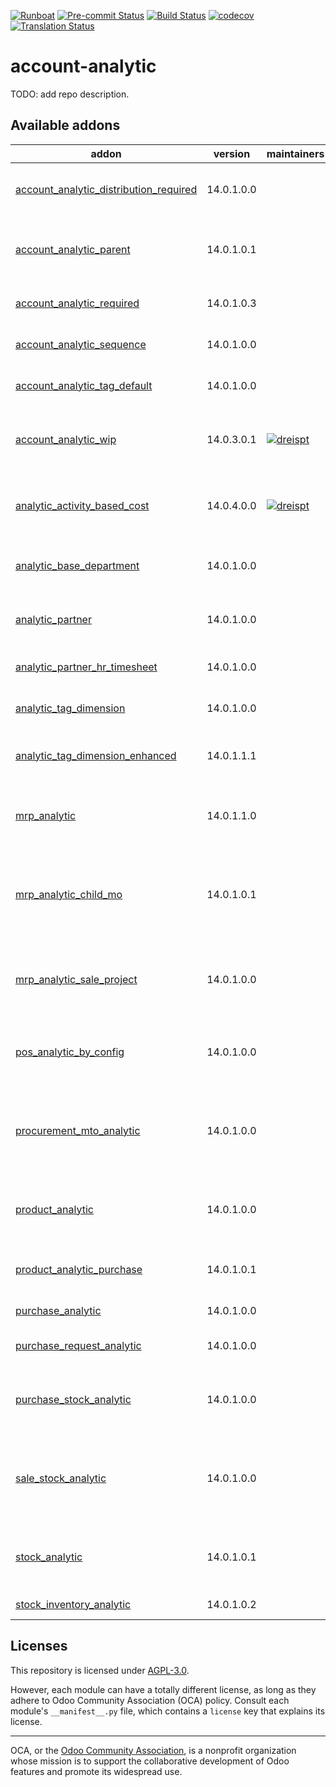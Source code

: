 
[![Runboat](https://img.shields.io/badge/runboat-Try%20me-875A7B.png)](https://runboat.odoo-community.org/builds?repo=OCA/account-analytic&target_branch=14.0)
[![Pre-commit Status](https://github.com/OCA/account-analytic/actions/workflows/pre-commit.yml/badge.svg?branch=14.0)](https://github.com/OCA/account-analytic/actions/workflows/pre-commit.yml?query=branch%3A14.0)
[![Build Status](https://github.com/OCA/account-analytic/actions/workflows/test.yml/badge.svg?branch=14.0)](https://github.com/OCA/account-analytic/actions/workflows/test.yml?query=branch%3A14.0)
[![codecov](https://codecov.io/gh/OCA/account-analytic/branch/14.0/graph/badge.svg)](https://codecov.io/gh/OCA/account-analytic)
[![Translation Status](https://translation.odoo-community.org/widgets/account-analytic-14-0/-/svg-badge.svg)](https://translation.odoo-community.org/engage/account-analytic-14-0/?utm_source=widget)

<!-- /!\ do not modify above this line -->

# account-analytic

TODO: add repo description.

<!-- /!\ do not modify below this line -->

<!-- prettier-ignore-start -->

[//]: # (addons)

Available addons
----------------
addon | version | maintainers | summary
--- | --- | --- | ---
[account_analytic_distribution_required](account_analytic_distribution_required/) | 14.0.1.0.0 |  | Account Analytic Distribution Required
[account_analytic_parent](account_analytic_parent/) | 14.0.1.0.1 |  | This module reintroduces the hierarchy to the analytic accounts.
[account_analytic_required](account_analytic_required/) | 14.0.1.0.3 |  | Account Analytic Required
[account_analytic_sequence](account_analytic_sequence/) | 14.0.1.0.0 |  | Restore the analytic account sequence
[account_analytic_tag_default](account_analytic_tag_default/) | 14.0.1.0.0 |  | Set default tags on analytic accounts.
[account_analytic_wip](account_analytic_wip/) | 14.0.3.0.1 | [![dreispt](https://github.com/dreispt.png?size=30px)](https://github.com/dreispt) | Track and report WIP and Variances based on Analytic Items
[analytic_activity_based_cost](analytic_activity_based_cost/) | 14.0.4.0.0 | [![dreispt](https://github.com/dreispt.png?size=30px)](https://github.com/dreispt) | Assign overhead costs to activities, using Analytic Items
[analytic_base_department](analytic_base_department/) | 14.0.1.0.0 |  | Add relationshet between Analytic and Department
[analytic_partner](analytic_partner/) | 14.0.1.0.0 |  | Search and group analytic entries by partner
[analytic_partner_hr_timesheet](analytic_partner_hr_timesheet/) | 14.0.1.0.0 |  | Classify HR activities by partner
[analytic_tag_dimension](analytic_tag_dimension/) | 14.0.1.0.0 |  | Group Analytic Entries by Dimensions
[analytic_tag_dimension_enhanced](analytic_tag_dimension_enhanced/) | 14.0.1.1.1 |  | Analytic Accounts Dimensions Enhanced
[mrp_analytic](mrp_analytic/) | 14.0.1.1.0 |  | Adds the analytic account to the production order
[mrp_analytic_child_mo](mrp_analytic_child_mo/) | 14.0.1.0.1 |  | Carry the Manufacturing Order Analytic Account to the generated Manufacturing Orders
[mrp_analytic_sale_project](mrp_analytic_sale_project/) | 14.0.1.0.0 |  | Carry the Sales Order Analytic Account to the generated Manufacturing Orders
[pos_analytic_by_config](pos_analytic_by_config/) | 14.0.1.0.0 |  | Use analytic account defined on POS configuration for POS orders
[procurement_mto_analytic](procurement_mto_analytic/) | 14.0.1.0.0 |  | This module sets analytic account in purchase order line from sale order analytic account
[product_analytic](product_analytic/) | 14.0.1.0.0 |  | Add analytic account on products and product categories
[product_analytic_purchase](product_analytic_purchase/) | 14.0.1.0.1 |  | Glue module between purchase and product_analytic
[purchase_analytic](purchase_analytic/) | 14.0.1.0.0 |  | Purchase Analytic
[purchase_request_analytic](purchase_request_analytic/) | 14.0.1.0.0 |  | Purchase Request Analytic
[purchase_stock_analytic](purchase_stock_analytic/) | 14.0.1.0.0 |  | Copies the analytic account of the purchase order item to the stock move
[sale_stock_analytic](sale_stock_analytic/) | 14.0.1.0.0 |  | Copies the analytic account of the sale order and the analytic tags of the sale order line to the stock move
[stock_analytic](stock_analytic/) | 14.0.1.0.1 |  | Adds an analytic account and analytic tags in stock move
[stock_inventory_analytic](stock_inventory_analytic/) | 14.0.1.0.2 |  | Stock Inventory Analytic

[//]: # (end addons)

<!-- prettier-ignore-end -->

## Licenses

This repository is licensed under [AGPL-3.0](LICENSE).

However, each module can have a totally different license, as long as they adhere to Odoo Community Association (OCA)
policy. Consult each module's `__manifest__.py` file, which contains a `license` key
that explains its license.

----
OCA, or the [Odoo Community Association](http://odoo-community.org/), is a nonprofit
organization whose mission is to support the collaborative development of Odoo features
and promote its widespread use.
